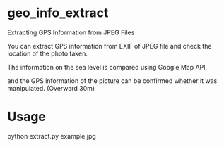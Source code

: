 # geo_info_extract
Extracting GPS Information from JPEG Files

You can extract GPS information from EXIF of JPEG file and check the location of the photo taken.

The information on the sea level is compared using Google Map API, 

and the GPS information of the picture can be confirmed whether it was manipulated. (Overward 30m)

# Usage
python extract.py example.jpg
